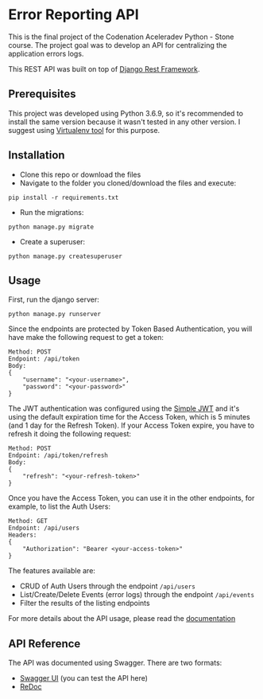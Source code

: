 # Error Reporting API
This is the final project of the Codenation Aceleradev Python - Stone course. The project goal was to develop an API for centralizing the application errors logs.

This REST API was built on top of [Django Rest Framework](https://www.django-rest-framework.org/).

## Prerequisites
This project was developed using Python 3.6.9, so it's recommended to install the same version because it wasn't tested in any other version. I suggest using [Virtualenv tool](https://virtualenv.pypa.io/en/latest/) for this purpose.

## Installation
- Clone this repo or download the files
- Navigate to the folder you cloned/download the files and execute:
```
pip install -r requirements.txt
```
- Run the migrations:
```
python manage.py migrate
```
- Create a superuser:
```
python manage.py createsuperuser
```

## Usage
First, run the django server:
```
python manage.py runserver
```
Since the endpoints are protected by Token Based Authentication, you will have make the following request to get a token:
```
Method: POST
Endpoint: /api/token
Body:
{
    "username": "<your-username>",
    "password": "<your-password>"
}
```

The JWT authentication was configured using the [Simple JWT](https://django-rest-framework-simplejwt.readthedocs.io/en/latest/) and it's using the default expiration time for the Access Token, which is 5 minutes (and 1 day for the Refresh Token). If your Access Token expire, you have to refresh it doing the following request:
```
Method: POST
Endpoint: /api/token/refresh
Body:
{
    "refresh": "<your-refresh-token>"
}
```

Once you have the Access Token, you can use it in the other endpoints, for example, to list the Auth Users:
```
Method: GET
Endpoint: /api/users
Headers:
{
    "Authorization": "Bearer <your-access-token>"
}
```

The features available are:
- CRUD of Auth Users through the endpoint `/api/users`
- List/Create/Delete Events (error logs) through the endpoint `/api/events`
- Filter the results of the listing endpoints

For more details about the API usage, please read the [documentation](http://error-reporting-api.herokuapp.com/)

## API Reference
The API was documented using Swagger. There are two formats:
- [Swagger UI](https://error-reporting-api.herokuapp.com/) (you can test the API here)
- [ReDoc](https://error-reporting-api.herokuapp.com/redoc)
